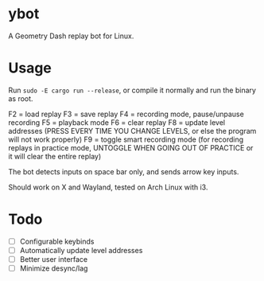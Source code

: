 # ybot

A Geometry Dash replay bot for Linux.

# Usage

Run `sudo -E cargo run --release`, or compile it normally and run the binary as root.

F2 = load replay
F3 = save replay
F4 = recording mode, pause/unpause recording
F5 = playback mode
F6 = clear replay
F8 = update level addresses (PRESS EVERY TIME YOU CHANGE LEVELS, or else the program will not work properly)
F9 = toggle smart recording mode (for recording replays in practice mode, UNTOGGLE WHEN GOING OUT OF PRACTICE or it will clear the entire replay)

The bot detects inputs on space bar only, and sends arrow key inputs.

Should work on X and Wayland, tested on Arch Linux with i3.

# Todo

- [ ] Configurable keybinds
- [ ] Automatically update level addresses
- [ ] Better user interface
- [ ] Minimize desync/lag